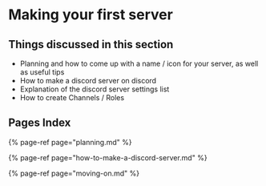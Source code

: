 # Making your first server

## Things discussed in this section

* Planning and how to come up with a name / icon for your server, as well as useful tips
* How to make a discord server on discord
* Explanation of the discord server settings list
* How to create Channels / Roles

## **Pages Index**

{% page-ref page="planning.md" %}

{% page-ref page="how-to-make-a-discord-server.md" %}

{% page-ref page="moving-on.md" %}



